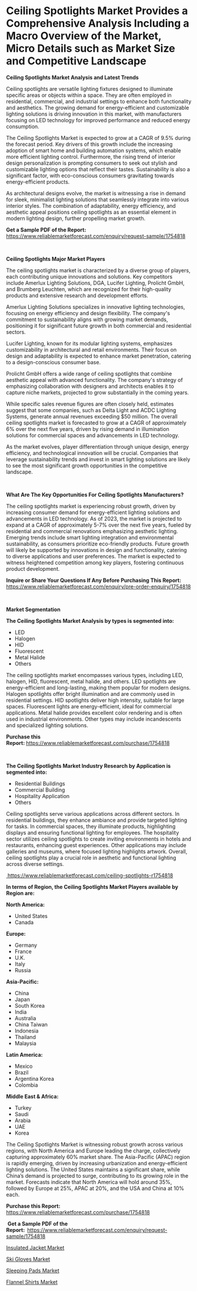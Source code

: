 <p><h1>Ceiling Spotlights Market Provides a Comprehensive Analysis Including a Macro Overview of the Market, Micro Details such as Market Size and Competitive Landscape</h1></p><p><strong>Ceiling Spotlights Market Analysis and Latest Trends</strong></p>
<p><p>Ceiling spotlights are versatile lighting fixtures designed to illuminate specific areas or objects within a space. They are often employed in residential, commercial, and industrial settings to enhance both functionality and aesthetics. The growing demand for energy-efficient and customizable lighting solutions is driving innovation in this market, with manufacturers focusing on LED technology for improved performance and reduced energy consumption.</p><p>The Ceiling Spotlights Market is expected to grow at a CAGR of 9.5% during the forecast period. Key drivers of this growth include the increasing adoption of smart home and building automation systems, which enable more efficient lighting control. Furthermore, the rising trend of interior design personalization is prompting consumers to seek out stylish and customizable lighting options that reflect their tastes. Sustainability is also a significant factor, with eco-conscious consumers gravitating towards energy-efficient products.</p><p>As architectural designs evolve, the market is witnessing a rise in demand for sleek, minimalist lighting solutions that seamlessly integrate into various interior styles. The combination of adaptability, energy efficiency, and aesthetic appeal positions ceiling spotlights as an essential element in modern lighting design, further propelling market growth.</p></p>
<p><strong>Get a Sample PDF of the Report:&nbsp;</strong> <a href="https://www.reliablemarketforecast.com/enquiry/request-sample/1754818?utm_campaign=950&utm_medium=2&utm_source=Github&utm_content=ia&utm_term=07022025&utm_id=ceiling-spotlights">https://www.reliablemarketforecast.com/enquiry/request-sample/1754818</a></p>
<p>&nbsp;</p>
<p><strong>Ceiling Spotlights Major Market Players</strong></p>
<p><p>The ceiling spotlights market is characterized by a diverse group of players, each contributing unique innovations and solutions. Key competitors include Amerlux Lighting Solutions, DGA, Lucifer Lighting, Prolicht GmbH, and Brumberg Leuchten, which are recognized for their high-quality products and extensive research and development efforts.</p><p>Amerlux Lighting Solutions specializes in innovative lighting technologies, focusing on energy efficiency and design flexibility. The company's commitment to sustainability aligns with growing market demands, positioning it for significant future growth in both commercial and residential sectors.</p><p>Lucifer Lighting, known for its modular lighting systems, emphasizes customizability in architectural and retail environments. Their focus on design and adaptability is expected to enhance market penetration, catering to a design-conscious consumer base.</p><p>Prolicht GmbH offers a wide range of ceiling spotlights that combine aesthetic appeal with advanced functionality. The company's strategy of emphasizing collaboration with designers and architects enables it to capture niche markets, projected to grow substantially in the coming years.</p><p>While specific sales revenue figures are often closely held, estimates suggest that some companies, such as Delta Light and ACDC Lighting Systems, generate annual revenues exceeding $50 million. The overall ceiling spotlights market is forecasted to grow at a CAGR of approximately 6% over the next five years, driven by rising demand in illumination solutions for commercial spaces and advancements in LED technology.</p><p>As the market evolves, player differentiation through unique design, energy efficiency, and technological innovation will be crucial. Companies that leverage sustainability trends and invest in smart lighting solutions are likely to see the most significant growth opportunities in the competitive landscape.</p></p>
<p>&nbsp;</p>
<p><strong>What Are The Key Opportunities For Ceiling Spotlights Manufacturers?</strong></p>
<p><p>The ceiling spotlights market is experiencing robust growth, driven by increasing consumer demand for energy-efficient lighting solutions and advancements in LED technology. As of 2023, the market is projected to expand at a CAGR of approximately 5-7% over the next five years, fueled by residential and commercial renovations emphasizing aesthetic lighting. Emerging trends include smart lighting integration and environmental sustainability, as consumers prioritize eco-friendly products. Future growth will likely be supported by innovations in design and functionality, catering to diverse applications and user preferences. The market is expected to witness heightened competition among key players, fostering continuous product development.</p></p>
<p><strong>Inquire or Share Your Questions If Any Before Purchasing This Report:</strong> <a href="https://www.reliablemarketforecast.com/enquiry/pre-order-enquiry/1754818?utm_campaign=950&utm_medium=2&utm_source=Github&utm_content=ia&utm_term=07022025&utm_id=ceiling-spotlights">https://www.reliablemarketforecast.com/enquiry/pre-order-enquiry/1754818</a></p>
<p>&nbsp;</p>
<p><strong>Market Segmentation</strong></p>
<p><strong>The Ceiling Spotlights Market Analysis by types is segmented into:</strong></p>
<p><ul><li>LED</li><li>Halogen</li><li>HID</li><li>Fluorescent</li><li>Metal Halide</li><li>Others</li></ul></p>
<p><p>The ceiling spotlights market encompasses various types, including LED, halogen, HID, fluorescent, metal halide, and others. LED spotlights are energy-efficient and long-lasting, making them popular for modern designs. Halogen spotlights offer bright illumination and are commonly used in residential settings. HID spotlights deliver high intensity, suitable for large spaces. Fluorescent lights are energy-efficient, ideal for commercial applications. Metal halide provides excellent color rendering and is often used in industrial environments. Other types may include incandescents and specialized lighting solutions.</p></p>
<p><strong>Purchase this Report:&nbsp;</strong><a href="https://www.reliablemarketforecast.com/purchase/1754818?utm_campaign=950&utm_medium=2&utm_source=Github&utm_content=ia&utm_term=07022025&utm_id=ceiling-spotlights">https://www.reliablemarketforecast.com/purchase/1754818</a></p>
<p>&nbsp;</p>
<p><strong>The Ceiling Spotlights Market Industry Research by Application is segmented into:</strong></p>
<p><ul><li>Residential Buildings</li><li>Commercial Building</li><li>Hospitality Application</li><li>Others</li></ul></p>
<p><p>Ceiling spotlights serve various applications across different sectors. In residential buildings, they enhance ambiance and provide targeted lighting for tasks. In commercial spaces, they illuminate products, highlighting displays and ensuring functional lighting for employees. The hospitality sector utilizes ceiling spotlights to create inviting environments in hotels and restaurants, enhancing guest experiences. Other applications may include galleries and museums, where focused lighting highlights artwork. Overall, ceiling spotlights play a crucial role in aesthetic and functional lighting across diverse settings.</p></p>
<p><a href="https://www.reliablemarketforecast.com/ceiling-spotlights-r1754818?utm_campaign=950&utm_medium=2&utm_source=Github&utm_content=ia&utm_term=07022025&utm_id=ceiling-spotlights">&nbsp;https://www.reliablemarketforecast.com/ceiling-spotlights-r1754818</a></p>
<p><strong>In terms of Region, the Ceiling Spotlights Market Players available by Region are:</strong></p>
<p>
    <p> <strong> North America: </strong>
        <ul>
            <li>United States</li>
            <li>Canada</li>
        </ul>
        </p> 
    <p> <strong> Europe: </strong>
        <ul>
            <li>Germany</li>
            <li>France</li>
            <li>U.K.</li>
            <li>Italy</li>
            <li>Russia</li>
        </ul>
        </p> 
    <p> <strong> Asia-Pacific: </strong>
        <ul>
            <li>China</li>
            <li>Japan</li>
            <li>South Korea</li>
            <li>India</li>
            <li>Australia</li>
            <li>China Taiwan</li>
            <li>Indonesia</li>
            <li>Thailand</li>
            <li>Malaysia</li>
        </ul>
        </p> 
    <p> <strong> Latin America: </strong>
        <ul>
            <li>Mexico</li>
            <li>Brazil</li>
            <li>Argentina Korea</li>
            <li>Colombia</li>
        </ul>
        </p> 
    <p> <strong> Middle East & Africa: </strong>
        <ul>
            <li>Turkey</li>
            <li>Saudi</li>
            <li>Arabia</li>
            <li>UAE</li>
            <li>Korea</li>
        </ul>
    </p>
    </p>
<p><p>The Ceiling Spotlights Market is witnessing robust growth across various regions, with North America and Europe leading the charge, collectively capturing approximately 60% market share. The Asia-Pacific (APAC) region is rapidly emerging, driven by increasing urbanization and energy-efficient lighting solutions. The United States maintains a significant share, while China’s demand is projected to surge, contributing to its growing role in the market. Forecasts indicate that North America will hold around 35%, followed by Europe at 25%, APAC at 20%, and the USA and China at 10% each.</p></p>
<p><strong>Purchase this Report: </strong><a href="https://www.reliablemarketforecast.com/purchase/1754818?utm_campaign=950&utm_medium=2&utm_source=Github&utm_content=ia&utm_term=07022025&utm_id=ceiling-spotlights">https://www.reliablemarketforecast.com/purchase/1754818</a></p>
<p>&nbsp;<strong>Get a Sample PDF of the Report:&nbsp;&nbsp;</strong><a href="https://www.reliablemarketforecast.com/enquiry/request-sample/1754818?utm_campaign=950&utm_medium=2&utm_source=Github&utm_content=ia&utm_term=07022025&utm_id=ceiling-spotlights">https://www.reliablemarketforecast.com/enquiry/request-sample/1754818</a></p>
<p><strong></strong></p>
<p><p><a href="https://github.com/zsibaqalia/Market-Research-Report-List-1/blob/main/insulated-jacket-market.md?utm_campaign=950&utm_medium=2&utm_source=Github&utm_content=ia&utm_term=07022025&utm_id=ceiling-spotlights">Insulated Jacket Market</a></p><p><a href="https://github.com/gemburaunio/Market-Research-Report-List-1/blob/main/ski-gloves-market.md?utm_campaign=950&utm_medium=2&utm_source=Github&utm_content=ia&utm_term=07022025&utm_id=ceiling-spotlights">Ski Gloves Market</a></p><p><a href="https://github.com/castoriffic/Market-Research-Report-List-5/blob/main/sleeping-pads-market.md?utm_campaign=950&utm_medium=2&utm_source=Github&utm_content=ia&utm_term=07022025&utm_id=ceiling-spotlights">Sleeping Pads Market</a></p><p><a href="https://github.com/fiispend/Market-Research-Report-List-1/blob/main/flannel-shirts-market.md?utm_campaign=950&utm_medium=2&utm_source=Github&utm_content=ia&utm_term=07022025&utm_id=ceiling-spotlights">Flannel Shirts Market</a></p></p>